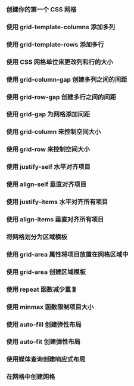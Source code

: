 ### 创建你的第一个 CSS 网格
### 使用 grid-template-columns 添加多列
### 使用 grid-template-rows 添加多行
### 使用 CSS 网格单位来更改列和行的大小
### 使用 grid-column-gap 创建多列之间的间距
### 使用 grid-row-gap 创建多行之间的间距
### 使用 grid-gap 为网格添加间距
### 使用 grid-column 来控制空间大小
### 使用 grid-row 来控制空间大小
### 使用 justify-self 水平对齐项目
### 使用 align-self 垂直对齐项目
### 使用 justify-items 水平对齐所有项目
### 使用 align-items 垂直对齐所有项目
### 将网格划分为区域模板
### 使用 grid-area 属性将项目放置在网格区域中
### 使用 grid-area 创建区域模板
### 使用 repeat 函数减少重复
### 使用 minmax 函数限制项目大小
### 使用 auto-fill 创建弹性布局
### 使用 auto-fit 创建弹性布局
### 使用媒体查询创建响应式布局
### 在网格中创建网格